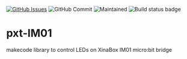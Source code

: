 [![GitHub Issues](https://img.shields.io/github/issues/xinabox/pxt-SW01.svg)](https://github.com/xinabox/pxt-SW01/issues) 
![GitHub Commit](https://img.shields.io/github/last-commit/xinabox/pxt-SW01) 
![Maintained](https://img.shields.io/maintenance/yes/2020) 
![Build status badge](https://github.com/xinabox/pxt-SW01/workflows/microbit/badge.svg)
# pxt-IM01

makecode library to control LEDs on XinaBox IM01 micro:bit bridge
